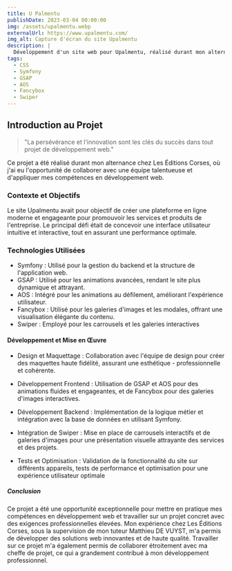 ```yaml
---
title: U Palmentu
publishDate: 2023-03-04 00:00:00
img: /assets/upalmentu.webp
externalUrl: https://www.upalmentu.com/
img_alt: Capture d'écran du site Upalmentu
description: |
  Développement d'un site web pour Upalmentu, réalisé durant mon alternance chez Les Éditions Corses, sous la supervision de Matthieu DE VUYST. Ce projet met en avant des compétences en Symfony et frontend.
tags:
  - CSS
  - Symfony
  - GSAP
  - AOS
  - Fancybox
  - Swiper
---
```


## Introduction au Projet

> "La persévérance et l'innovation sont les clés du succès dans tout projet de développement web."

Ce projet a été réalisé durant mon alternance chez Les Éditions Corses, où j'ai eu l'opportunité de collaborer avec une équipe talentueuse et d'appliquer mes compétences en développement web.

### Contexte et Objectifs

Le site Upalmentu avait pour objectif de créer une plateforme en ligne moderne et engageante pour promouvoir les services et produits de l'entreprise. Le principal défi était de concevoir une interface utilisateur intuitive et interactive, tout en assurant une performance optimale.

### Technologies Utilisées

- Symfony : Utilisé pour la gestion du backend et la structure de l'application web.
- GSAP : Utilisé pour les animations avancées, rendant le site plus dynamique et attrayant.
- AOS : Intégré pour les animations au défilement, améliorant l'expérience utilisateur.
- Fancybox : Utilisé pour les galeries d'images et les modales, offrant une visualisation élégante du contenu.
- Swiper : Employé pour les carrousels et les galeries interactives

#### Développement et Mise en Œuvre

- Design et Maquettage : Collaboration avec l'équipe de design pour créer des maquettes haute fidélité, assurant une esthétique - professionnelle et cohérente.

- Développement Frontend : Utilisation de GSAP et AOS pour des animations fluides et engageantes, et de Fancybox pour des galeries d'images interactives.

- Développement Backend : Implémentation de la logique métier et intégration avec la base de données en utilisant Symfony.

- Intégration de Swiper : Mise en place de carrousels interactifs et de galeries d'images pour une présentation visuelle attrayante des services et des projets.

- Tests et Optimisation : Validation de la fonctionnalité du site sur différents appareils, tests de performance et optimisation pour une expérience utilisateur optimale

##### Conclusion

Ce projet a été une opportunité exceptionnelle pour mettre en pratique mes compétences en développement web et travailler sur un projet concret avec des exigences professionnelles élevées. Mon expérience chez Les Éditions Corses, sous la supervision de mon tuteur Matthieu DE VUYST, m'a permis de développer des solutions web innovantes et de haute qualité. Travailler sur ce projet m'a également permis de collaborer étroitement avec ma cheffe de projet, ce qui a grandement contribué à mon développement professionnel.
